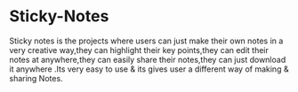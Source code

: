 # Sticky-Notes
Sticky notes is the projects where users can just make their own notes in a very creative way,they can highlight their key points,they can edit their notes at anywhere,they can easily share their notes,they can just download it anywhere .Its very easy to use &amp; its gives user a different way of making &amp; sharing Notes.

